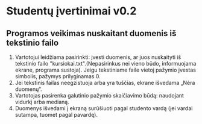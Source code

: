 # Studentų įvertinimai v0.2

## Programos veikimas nuskaitant duomenis iš tekstinio failo
1. Vartotojui leidžiama pasirinkti: įvesti duomenis, ar juos nuskaityti iš tekstinio failo "kursiokai.txt".(Nepasirinkus nei vieno būdo, informuojama ekrane, programa sustoja). Jeigu tekstiniame faile vietoj pažymio įvestas simbolis, pažymys prilyginamas 0.
2. Jei tekstinis failas neegzistuoja arba yra tuščias, ekrane išvedama „Nėra duomenų“.
3. Vartotojas pasirenka galutinio pažymio skaičiavimo būdą: naudojant vidurkį arba medianą.
4. Duomenys išvedami į ekraną surūšiuoti pagal studento vardą (jei vardai sutampa, tuomet pagal pavardę).

